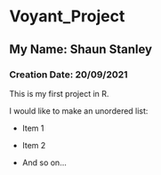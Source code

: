 # Voyant_Project
## My Name: Shaun Stanley
### Creation Date: 20/09/2021

This is my first project in R.

I would like to make an unordered list:

- Item 1

- Item 2

- And so on...